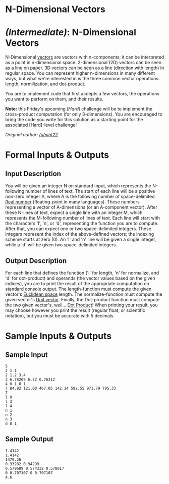 # N-Dimensional Vectors
<div class="md"><h1><a href="#IntermediateIcon"></a> <em>(Intermediate)</em>: N-Dimensional Vectors</h1>
<p>N-Dimensional <a href="http://en.wikipedia.org/wiki/Euclidean_vector">vectors</a> are vectors with n-components; it can be interpreted as a point in n-dimensional space. 2-dimensional (2D) vectors can be seen as a line on paper. 3D vectors can be seen as a line (direction with length) in regular space. You can represent higher n-dimensions in many different ways, but what we're interested in is the three common vector operations: length, normilization, and dot-product.</p>
<p>You are to implement code that first accepts a few vectors, the operations you want to perform on them, and their results.</p>
<p><strong>Note:</strong> this Friday's upcoming <em>[Hard]</em> challenge will be to implement the cross-product computation (for only 3-dimensions). You are encouraged to bring the code you write for this solution as a starting point for the associated [Hard]-level challenge!</p>
<p><em>Original author: <a href="/u/nint22">/u/nint22</a></em></p>
<h1>Formal Inputs &amp; Outputs</h1>
<h2>Input Description</h2>
<p>You will be given an integer N on standard input, which represents the N-following number of lines of text. The start of each line will be a positive non-zero integer A, where A is the following number of space-delimited <a href="http://en.wikipedia.org/wiki/Real_number">Real number</a> (floating-point in many languages). These numbers representing a vector of A-dimensions (or an A-component vector). After these N-lines of text, expect a single line with an integer M, which represents the M-following number of lines of text. Each line will start with the characters 'l', 'n', or 'd', representing the function you are to compute. After that, you can expect one or two space-delimited integers. These integers represent the index of the above-defined vectors; the indexing scheme starts at zero (0). An 'l' and 'n' line will be given a single integer, while a 'd' will be given two space-delimited integers.</p>
<h2>Output Description</h2>
<p>For each line that defines the function ('l' for length, 'n' for normalize, and 'd' for dot-product) and operands (the vector values based on the given indices), you are to print the result of the appropriate computation on standard console output. The length-function must compute the given vector's <a href="http://en.wikipedia.org/wiki/Euclidean_space#Distance">Euclidean space</a> length. The normalize-function must compute the given vector's <a href="http://en.wikipedia.org/wiki/Unit_vector">Unit vector</a>. Finally, the Dot-product function must compute the <em>two</em> given vector's, well... <a href="http://en.wikipedia.org/wiki/Dot_product">Dot Product</a>! When printing your result, you may choose however you print the result (regular float, or scientific notation), but you must be accurate with 5 decimals.</p>
<h1>Sample Inputs &amp; Outputs</h1>
<h2>Sample Input</h2>
<pre><code>5
2 1 1
2 1.2 3.4
3 6.78269 6.72 6.76312
4 0 1 0 1
7 84.82 121.00 467.05 142.14 592.55 971.79 795.33
7
l 0
l 3
l 4
n 1
n 2
n 3
d 0 1
</code></pre>
<h2>Sample Output</h2>
<pre><code>1.4142
1.4142
1479.26
0.33282 0.94299
0.579689 0.574332 0.578017
0 0.707107 0 0.707107
4.6
</code></pre>
</div>
